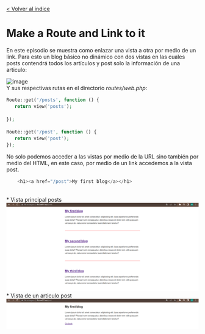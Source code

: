 [< Volver al índice](/docs/readme.md)

# Make a Route and Link to it
En este episodio se muestra como enlazar una vista a otra por medio de un link. Para esto un blog básico no dinámico con dos vistas en las cuales posts contendrá todos los artículos y post solo la información de una articulo: 

![image](./images/creaci%C3%B3n%20de%20vista%20post.png "post file")
\
Y sus respectivas rutas en el directorio *routes/web.php*: 
 ```php
Route::get('/posts', function () {
    return view('posts');

});

Route::get('/post', function () {
    return view('post'); 
});
``` 

No solo podemos acceder a las vistas por medio de la URL sino también por medio del HTML, en este caso, por medio de un link accedemos a la vista post.

```php
    <h1><a href="/post">My first blog</a></h1>
``` 
\
    * Vista principal posts
![image](./images/posts%20page%20ep7.png "posts page")
    * Vista de un articulo post
![image](./images/post%20page%20ep7.png "post page")